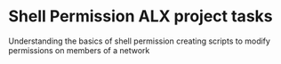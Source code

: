 # Shell Permission ALX project tasks
Understanding the basics of shell permission
creating scripts to modify permissions on members of a network
